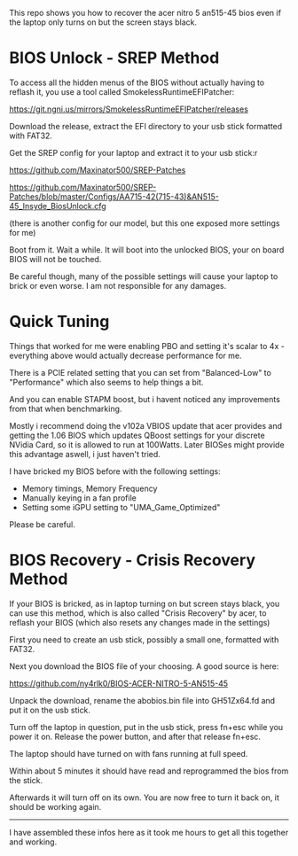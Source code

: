 
This repo shows you how to recover the acer nitro 5 an515-45 bios even if the laptop only turns on but the screen stays black.

# BIOS Unlock - SREP Method

To access all the hidden menus of the BIOS without actually having to reflash it, you use a tool called SmokelessRuntimeEFIPatcher:

https://git.ngni.us/mirrors/SmokelessRuntimeEFIPatcher/releases

Download the release, extract the EFI directory to your usb stick formatted with FAT32. 

Get the SREP config for your laptop and extract it to your usb stick:r

https://github.com/Maxinator500/SREP-Patches

https://github.com/Maxinator500/SREP-Patches/blob/master/Configs/AA715-42(715-43)&AN515-45_Insyde_BiosUnlock.cfg

(there is another config for our model, but this one exposed more settings for me)

Boot from it. Wait a while. It will boot into the unlocked BIOS, your on board BIOS will not be touched.

Be careful though, many of the possible settings will cause your laptop to brick or even worse. I am not responsible for any damages.

# Quick Tuning

Things that worked for me were enabling PBO and setting it's scalar to 4x - everything above would actually decrease performance for me.

There is a PCIE related setting that you can set from "Balanced-Low" to "Performance" which also seems to help things a bit.

And you can enable STAPM boost, but i havent noticed any improvements from that when benchmarking.

Mostly i recommend doing the v102a VBIOS update that acer provides and getting the 1.06 BIOS which updates QBoost settings for your discrete NVidia Card, so it is allowed to run at 100Watts. Later BIOSes might provide this advantage aswell, i just haven't tried.

I have bricked my BIOS before with the following settings:

- Memory timings, Memory Frequency
- Manually keying in a fan profile
- Setting some iGPU setting to "UMA_Game_Optimized"

Please be careful.


# BIOS Recovery - Crisis Recovery Method

If your BIOS is bricked, as in laptop turning on but screen stays black, you can use this method, which is also called "Crisis Recovery" by acer, to reflash your BIOS (which also resets any changes made in the settings)

First you need to create an usb stick, possibly a small one, formatted with FAT32.

Next you download the BIOS file of your choosing. A good source is here:

https://github.com/ny4rlk0/BIOS-ACER-NITRO-5-AN515-45

Unpack the download, rename the abobios.bin file into GH51Zx64.fd and put it on the usb stick.

Turn off the laptop in question, put in the usb stick, press fn+esc while you power it on. Release the power button, and after that release fn+esc.

The laptop should have turned on with fans running at full speed.

Within about 5 minutes it should have read and reprogrammed the bios from the stick.

Afterwards it will turn off on its own. You are now free to turn it back on, it should be working again.

---

I have assembled these infos here as it took me hours to get all this together and working.

